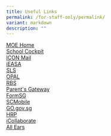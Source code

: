```yaml
---
title: Useful Links
permalink: /for-staff-only/permalink/
variant: markdown
description: ""
---
```

[MOE Home](https://intranet.moe.gov.sg/Pages/Home.aspx)<br>
[School Cockpit](https://idp.mims.moe.gov.sg/nidp/app/login)<br>
[ICON Mail](https://idp.mims.moe.gov.sg/nidp/app/login)<br>
[iEASA](https://idp.mims.moe.gov.sg/nidp/app/login)<br>
[SLS](https://www.learning.moe.edu.sg/)<br>
[OPAL](https://idm.opal2.moe.edu.sg/Account/Login)<br>
[RBS](https://rbs.avero-tech.com/login.html)<br>
[Parent's Gateway](https://pg.moe.edu.sg/)<br>
[FormSG](https://form.gov.sg/login)<br>
[SCMobile](https://scmobile.moe.edu.sg/home)<br>
[GO.gov.sg](https://go.gov.sg/#/login)<br>
[HRP](https://www.hrp.gov.sg/hrp/#/)<br>
[iCollaborate](https://icollaborate.moe.gov.sg/SitePages/Home.aspx)<br>
[All Ears](https://allears.estl.edu.sg/)<br>
